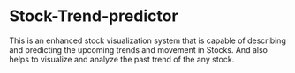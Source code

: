 # Stock-Trend-predictor
This is an enhanced stock visualization system that is capable of describing and predicting the upcoming trends and movement in Stocks. And also helps to visualize and analyze the past trend of the any stock.
